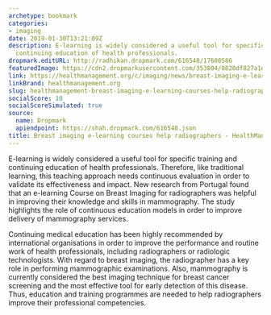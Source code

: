 ```yaml
---
archetype: bookmark
categories:
- imaging
date: 2019-01-30T13:21:09Z
description: E-learning is widely considered a useful tool for specific training and
  continuing education of health professionals.
dropmark.editURL: http://radhikan.dropmark.com/616548/17600586
featuredImage: https://cdn2.dropmarkusercontent.com/353804/8820df827a1da42ade0bc675fd38797415050aab01798a12878c7fdfd183db15/thumbnail/00113935_cw_image_wi_c2c328b34e15defc1922ee50137bd8a6.jpg?Expires=1557430063&Signature=kmUlTajrJNN-xyh6qzV~8miErmh9UlRjiJxQ97lYXXK7Np3-XqdHDJegfBvCA1eZHTs--yP~n515z4keDawGUdToWb~ajc-NkuP7nxco1gtjpANB7CmzscXezkouMmAfBlsjcKBnF7B6WyuhPNxzA0cLHXICHKyresd1GqAHRhaot2OCfjRMMQeF9g64T9Z~mMWwmYW1mpBPkvpC6eZhGf1Hr4iu0-o4LXG35npW3vsYoljevt9HkGrPldkC-XO12OH~eomITK1B3xoi0jhhxUkGledx7UoyYevuD7KTIomrYMa9bXmB0gSOmFg6rRYrCoFldYxQXkRzbXzOkn0NwA__&Key-Pair-Id=APKAITQYWVEN757ZA4KQ
link: https://healthmanagement.org/c/imaging/news/breast-imaging-e-learning-courses-help-radiographers
linkBrand: healthmanagement.org
slug: healthmanagement-breast-imaging-e-learning-courses-help-radiographers-healthmanagement-org
socialScore: 10
socialScoreSimulated: true
source:
  name: Dropmark
  apiendpoint: https://shah.dropmark.com/616548.json
title: Breast imaging e-learning courses help radiographers - HealthManagement.org
---
```

E-learning is widely considered a useful tool for specific training and continuing education of health professionals. Therefore, like traditional learning, this teaching approach needs continuous evaluation in order to validate its effectiveness and impact. New research from Portugal found that an e-learning Course on Breast Imaging for radiographers was helpful in improving their knowledge and skills in mammography. The study highlights the role of continuous education models in order to improve delivery of mammography services.

Continuing medical education has been highly recommended by international organisations in order to improve the performance and routine work of health professionals, including radiographers or radiologic technologists. With regard to breast imaging, the radiographer has a key role in performing mammographic examinations. Also, mammography is currently considered the best imaging technique for breast cancer screening and the most effective tool for early detection of this disease. Thus, education and training programmes are needed to help radiographers improve their professional competencies.
